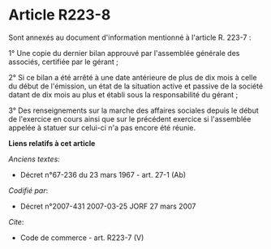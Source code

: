 # Article R223-8

Sont annexés au document d'information mentionné à l'article R. 223-7 : 

1° Une copie du dernier bilan approuvé par l'assemblée générale des associés, certifiée par le gérant ; 

2° Si ce bilan a été arrêté à une date antérieure de plus de dix mois à celle du début de l'émission, un état de la situation
active et passive de la société datant de dix mois au plus et établi sous la responsabilité du gérant ; 

3° Des renseignements sur la marche des affaires sociales depuis le début de l'exercice en cours ainsi que sur le précédent
exercice si l'assemblée appelée à statuer sur celui-ci n'a pas encore été réunie.

**Liens relatifs à cet article**

_Anciens textes_:

  - Décret n°67-236 du 23 mars 1967 - art. 27-1 (Ab)

_Codifié par_:

  - Décret n°2007-431 2007-03-25 JORF 27 mars 2007

_Cite_:

  - Code de commerce - art. R223-7 (V)

